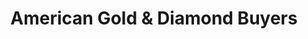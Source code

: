 ---
title: "American Gold & Diamond Buyers"
url: /east-hanover/american-gold-and-diamond-buyers/
shop: pawnbroker
---